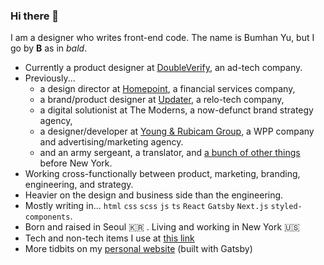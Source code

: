 ### Hi there 👋

I am a designer who writes front-end code. The name is Bumhan Yu, but I go by **B** as in _bald_.

- Currently a product designer at [DoubleVerify](https://www.doubleverify.com), an ad-tech company.
- Previously...
    - a design director at [Homepoint](https://www.homepointfinancial.com), a financial services company,
    - a brand/product designer at [Updater](https://www.updater.com), a relo-tech company,
    - a digital solutionist at The Moderns, a now-defunct brand strategy agency,
    - a designer/developer at [Young & Rubicam Group](https://www.vmlyr.com/), a WPP company and advertising/marketing agency.
    - and an army sergeant, a translator, and [a bunch of other things](https://www.linkedin.com/in/bumhan/) before New York.
- Working cross-functionally between product, marketing, branding, engineering, and strategy.
- Heavier on the design and business side than the engineering.
- Mostly writing in... `html` `css` `scss` `js` `ts` `React` `Gatsby` `Next.js` `styled-components`.
- Born and raised in Seoul 🇰🇷 . Living and working in New York 🇺🇸
- Tech and non-tech items I use at [this link](https://www.bald.design/uses/)
- More tidbits on my [personal website](https://bald.design) (built with Gatsby)
